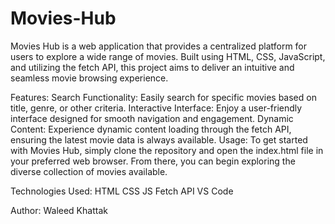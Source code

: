 # Movies-Hub

Movies Hub is a web application that provides a centralized platform for users to explore a wide range of movies. Built using HTML, CSS, JavaScript, and utilizing the fetch API, this project aims to deliver an intuitive and seamless movie browsing experience.

Features:
Search Functionality: Easily search for specific movies based on title, genre, or other criteria.
Interactive Interface: Enjoy a user-friendly interface designed for smooth navigation and engagement.
Dynamic Content: Experience dynamic content loading through the fetch API, ensuring the latest movie data is always available.
Usage:
To get started with Movies Hub, simply clone the repository and open the index.html file in your preferred web browser. From there, you can begin exploring the diverse collection of movies available.

Technologies Used:
HTML 
CSS 
JS 
Fetch API
VS Code

Author:
Waleed Khattak
